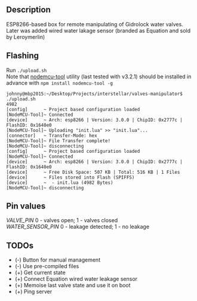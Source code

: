 
## Description

ESP8266-based box for remote manipulating of Gidrolock water valves.<br/>
Later was added wired water lakage sensor (branded as Equation and sold by Leroymerlin)

## Flashing

Run `./upload.sh`<br>
Note that [nodemcu-tool](https://github.com/AndiDittrich/NodeMCU-Tool) utility (last tested with v3.2.1) should be installed in advance with `npm install nodemcu-tool -g`

```
johnny@mbp2015:~/Desktop/Projects/interstellar/valves-manipulator$ ./upload.sh
4982
[config]      ~ Project based configuration loaded
[NodeMCU-Tool]~ Connected
[device]      ~ Arch: esp8266 | Version: 3.0.0 | ChipID: 0x2777c | FlashID: 0x1640e0
[NodeMCU-Tool]~ Uploading "init.lua" >> "init.lua"...
[connector]   ~ Transfer-Mode: hex
[NodeMCU-Tool]~ File Transfer complete!
[NodeMCU-Tool]~ disconnecting
[config]      ~ Project based configuration loaded
[NodeMCU-Tool]~ Connected
[device]      ~ Arch: esp8266 | Version: 3.0.0 | ChipID: 0x2777c | FlashID: 0x1640e0
[device]      ~ Free Disk Space: 507 KB | Total: 516 KB | 1 Files
[device]      ~ Files stored into Flash (SPIFFS)
[device]      ~  - init.lua (4982 Bytes)
[NodeMCU-Tool]~ disconnecting
```

## Pin values

*VALVE_PIN* 0 - valves open; 1 - valves closed<br/>
*WATER_SENSOR_PIN* 0 - leakage detected; 1 - no leakage

## TODOs

- (-) Button for manual management
- (-) Use pre-compiled files
- (+) Get current state
- (+) Connect Equation wired water leakage sensor
- (+) Memoise last valve state and use it on boot
- (+) Ping server
